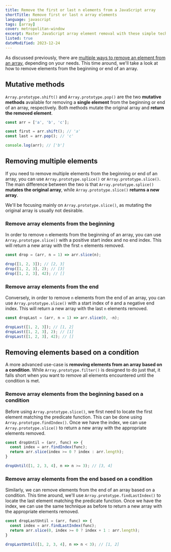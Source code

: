 ```yaml
---
title: Remove the first or last n elements from a JavaScript array
shortTitle: Remove first or last n array elements
language: javascript
tags: [array]
cover: metropolitan-window
excerpt: Master JavaScript array element removal with these simple techniques.
listed: true
dateModified: 2023-12-24
---
```


As discussed previously, there are [multiple ways to remove an element from an array](/js/s/remove-element-from-array), depending on your needs. This time around, we'll take a look at how to remove elements from the beginning or end of an array.

## Mutative methods

`Array.prototype.shift()` and `Array.prototype.pop()` are the two **mutative methods** available for removing a **single element** from the beginning or end of an array, respectively. Both methods mutate the original array and **return the removed element**.

```js
const arr = ['a', 'b', 'c'];

const first = arr.shift(); // 'a'
const last = arr.pop(); // 'c'

console.log(arr); // ['b']
```

## Removing multiple elements

If you need to remove multiple elements from the beginning or end of an array, you can use `Array.prototype.splice()` or `Array.prototype.slice()`. The main difference between the two is that `Array.prototype.splice()` **mutates the original array**, while `Array.prototype.slice()` **returns a new array**.

We'll be focusing mainly on `Array.prototype.slice()`, as mutating the original array is usually not desirable.

### Remove array elements from the beginning

In order to remove `n` elements from the beginning of an array, you can use `Array.prototype.slice()` with a positive start index and no end index. This will return a new array with the first `n` elements removed.

```js
const drop = (arr, n = 1) => arr.slice(n);

drop([1, 2, 3]); // [2, 3]
drop([1, 2, 3], 2); // [3]
drop([1, 2, 3], 42); // []
```

### Remove array elements from the end

Conversely, in order to remove `n` elements from the end of an array, you can use `Array.prototype.slice()` with a start index of `0` and a negative end index. This will return a new array with the last `n` elements removed.

```js
const dropLast = (arr, n = 1) => arr.slice(0, -n);

dropLast([1, 2, 3]); // [1, 2]
dropLast([1, 2, 3], 2); // [1]
dropLast([1, 2, 3], 42); // []
```

## Removing elements based on a condition

A more advanced use-case is **removing elements from an array based on a condition**. While `Array.prototype.filter()` is designed to do just that, it falls short when you want to remove all elements encountered until the condition is met.

### Remove array elements from the beginning based on a condition

Before using `Array.prototype.slice()`, we first need to locate the first element matching the predicate function. This can be done using `Array.prototype.findIndex()`. Once we have the index, we can use `Array.prototype.slice()` to return a new array with the appropriate elements removed.

```js
const dropUntil = (arr, func) => {
  const index = arr.findIndex(func);
  return arr.slice(index >= 0 ? index : arr.length);
}

dropUntil([1, 2, 3, 4], n => n >= 3); // [3, 4]
```

### Remove array elements from the end based on a condition

Similarly, we can remove elements from the end of an array based on a condition. This time around, we'll use `Array.prototype.findLastIndex()` to locate the last element matching the predicate function. Once we have the index, we can use the same technique as before to return a new array with the appropriate elements removed.

```js
const dropLastUntil = (arr, func) => {
  const index = arr.findLastIndex(func);
  return arr.slice(0, index >= 0 ? index + 1 : arr.length);
}

dropLastUntil([1, 2, 3, 4], n => n < 3); // [1, 2]
```
